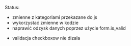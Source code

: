 Status:
+ zmienne z kategoriami przekazane do js
+ wykorzystać zmienne w kodzie
+ naprawić odzysk danych poprzez użycie form.is_valid
- validacja checkboxow nie dizala

